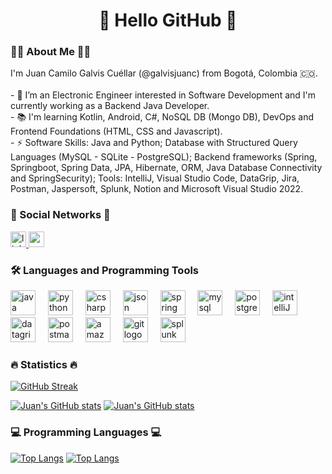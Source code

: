 <h1 align="center"> 👋 Hello GitHub 👋</h1>

<h3 align="left"> 👩‍💻 About Me 👩‍💻 </h3>

<p align="left">I'm Juan Camilo Galvis Cuéllar (@galvisjuanc) from Bogotá, Colombia 🇨🇴.<br><br>- 🔭 I’m an Electronic Engineer interested in Software Development and I'm currently working as a Backend Java Developer.<br>- 📚 I'm learning Kotlin, Android, C#, NoSQL DB (Mongo DB), DevOps and Frontend Foundations (HTML, CSS and Javascript).<br>- ⚡ Software Skills: Java and Python; Database with Structured Query Languages (MySQL - SQLite - PostgreSQL); Backend frameworks (Spring, Springboot, Spring Data, JPA, Hibernate, ORM, Java Database Connectivity and SpringSecurity); Tools: IntelliJ, Visual Studio Code, DataGrip, Jira, Postman, Jaspersoft, Splunk, Notion and Microsoft Visual Studio 2022.</p>

<h3 align="left"> 👀 Social Networks 👀 </h3>
<div align="left">
  <a href="https://www.linkedin.com/in/juancgalvisc/">
    <img src="https://img.shields.io/static/v1?message=LinkedIn&logo=linkedin&label=&color=0077B5&logoColor=white&labelColor=&style=for-the-badge" height="25" alt="linkedin logo"  />
  </a>
  <a href="https://www.youtube.com/@juancamilogalviscuellar6576">
    <img src="https://img.shields.io/static/v1?message=Youtube&logo=youtube&label=&color=FF0000&logoColor=white&labelColor=&style=for-the-badge" height="25" alt="youtube logo"  />
  </a>
</div>

<h3 align="left">🛠 Languages and Programming Tools </h3>
<div align="left">
  <img src="https://cdn.jsdelivr.net/gh/devicons/devicon@latest/icons/java/java-original.svg" height="40" alt="java logo"  />
  <img width="12" />
  <img src="https://cdn.jsdelivr.net/gh/devicons/devicon@latest/icons/python/python-original.svg" height="40" alt="python logo"  />
  <img width="12" />
  <img src="https://cdn.jsdelivr.net/gh/devicons/devicon@latest/icons/csharp/csharp-original.svg" height="40" alt="csharp logo"  />
  <img width="12" />
  <img src="https://cdn.jsdelivr.net/gh/devicons/devicon@latest/icons/json/json-original.svg" height="40" alt="json logo"  />
  <img width="12" />
  <img src="https://cdn.jsdelivr.net/gh/devicons/devicon@latest/icons/spring/spring-original.svg" height="40" alt="spring logo"  />
  <img width="12" />
  <img src="https://cdn.jsdelivr.net/gh/devicons/devicon@latest/icons/mysql/mysql-original.svg" height="40" alt="mysql logo"  />
  <img width="12" />
  <img src="https://cdn.jsdelivr.net/gh/devicons/devicon@latest/icons/postgresql/postgresql-original.svg" height="40" alt="postgresql logo"  />
  <img width="12" />
  <img src="https://cdn.jsdelivr.net/gh/devicons/devicon@latest/icons/intellij/intellij-original.svg" height="40" alt="intelliJ logo"  />
  <img width="12" />
  <img src="https://cdn.jsdelivr.net/gh/devicons/devicon@latest/icons/datagrip/datagrip-original.svg" height="40" alt="datagrip logo"  />
  <img width="12" />
  <img src="https://cdn.jsdelivr.net/gh/devicons/devicon@latest/icons/postman/postman-original.svg" height="40" alt="postman logo"  />
  <img width="12" />
  <img src="https://cdn.jsdelivr.net/gh/devicons/devicon/icons/amazonwebservices/amazonwebservices-line-wordmark.svg" height="40" alt="amazonwebservices logo"  />
  <img width="12" />
  <img src="https://cdn.jsdelivr.net/gh/devicons/devicon@latest/icons/git/git-original.svg" height="40" alt="git logo"  />
  <img width="12" />
  <img src="https://cdn.jsdelivr.net/gh/devicons/devicon@latest/icons/splunk/splunk-original-wordmark.svg" height="40" alt="splunk logo"  />
  <img width="12" />
</div>

<h3 align="left">🔥  Statistics  🔥</h3>

[![GitHub Streak](https://streak-stats.demolab.com?user=galvisjuanc&theme=dark&border_radius=2)](https://git.io/streak-stats)

[![Juan's GitHub stats](https://github-readme-stats.vercel.app/api?username=galvisjuanc&hide=contribs,stars,reviews&hide_border&show_icons=true&theme=dark#gh-dark-mode-only)](https://github.com/anuraghazra/github-readme-stats#gh-dark-mode-only)
[![Juan's GitHub stats](https://github-readme-stats.vercel.app/api?username=galvisjuanc&hide=contribs,stars,reviews&hide_border&show_icons=true&theme=default#gh-light-mode-only)](https://github.com/anuraghazra/github-readme-stats#gh-light-mode-only)


<h3 align="left"> 💻  Programming Languages  💻 </h3>

[![Top Langs](https://github-readme-stats.vercel.app/api/top-langs/?username=galvisjuanc&layout=compact&langs_count=9&theme=dark#gh-dark-mode-only)](https://github.com/anuraghazra/github-readme-stats#gh-dark-mode-only)
[![Top Langs](https://github-readme-stats.vercel.app/api/top-langs/?username=galvisjuanc&layout=compact&langs_count=9&theme=default#gh-light-mode-only)](https://github.com/anuraghazra/github-readme-stats#gh-light-mode-only)


<!---
galvisjuanc/galvisjuanc is a ✨ special ✨ repository because its `README.md` (this file) appears on your GitHub profile.
You can click the Preview link to take a look at your changes.
--->
